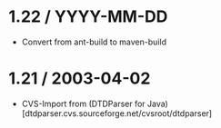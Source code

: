# 1.22 / YYYY-MM-DD

* Convert from ant-build to maven-build

# 1.21 / 2003-04-02

* CVS-Import from (DTDParser for Java)[dtdparser.cvs.sourceforge.net/cvsroot/dtdparser]